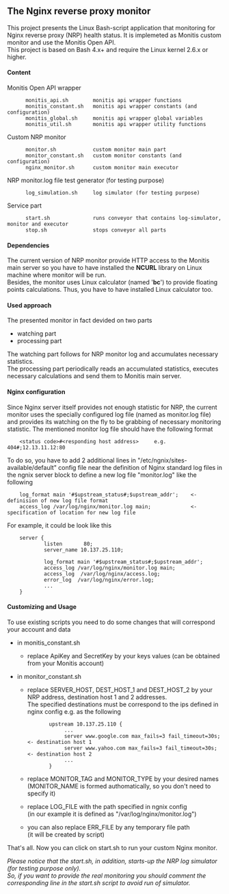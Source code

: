 ## The Nginx reverse proxy monitor

This project presents the Linux Bash-script application that monitoring for Nginx reverse proxy (NRP) health status. It is implemeted as Monitis custom monitor and use the Monitis Open API.  
This project is based on Bash 4.x+ and require the Linux kernel 2.6.x or higher.

#### Content  

   Monitis Open API wrapper  

          monitis_api.sh        monitis api wrapper functions  
          monitis_constant.sh   monitis api wrapper constants (and configuration)  
          monitis_global.sh     monitis api wrapper global variables  
          monitis_util.sh       monitis api wrapper utility functions  

   Custom NRP monitor  

          monitor.sh            custom monitor main part  
          monitor_constant.sh   custom monitor constants (and configuration)  
          nginx_monitor.sh      custom monitor main executor  

   NRP monitor.log file test generator (for testing purpose)  

          log_simulation.sh     log simulator (for testing purpose)  

   Service part  

          start.sh              runs conveyor that contains log-simulator, monitor and executor
          stop.sh               stops conveyor all parts

#### Dependencies  

The current version of NRP monitor provide HTTP access to the Monitis main server so you have to have installed the __NCURL__ library on Linux  machine where monitor will be run.  
Besides, the monitor uses Linux calculator (named '__bc__') to provide floating points calculations. Thus, you have to have installed Linux calculator too.  
 
#### Used approach

The presented monitor in fact devided on two parts  

   - watching part
   - processing part

The watching part follows for NRP monitor log and accumulates necessary statistics.  
The processing part periodically reads an accumulated statistics, executes necessary calculations and send them to Monitis main server.  


#### Nginx configuration  

Since Nginx server itself provides not enough statistic for NRP, the current monitor uses the specially configured log file (named as monitor.log file) and provides its watching on the fly to be grabbing of necessary monitoring statistic. The mentioned monitor log file should have the following format  


        <status code>#<responding host address>		e.g.  404#;12.13.11.12:80

To do so, you have to add 2 additional lines in "/etc/ngnix/sites-available/default" config file near the definition of Nginx standard log files in the ngnix server block to define a new log file "monitor.log" like the following  

        log_format main '#$upstream_status#;$upstream_addr';    <- definision of new log file format
        access_log /var/log/nginx/monitor.log main;             <- specification of location for new log file


For example, it could be look like this  

        server {
                listen       80;
                server_name 10.137.25.110;

                log_format main '#$upstream_status#;$upstream_addr';
                access_log /var/log/nginx/monitor.log main;
                access_log  /var/log/nginx/access.log;
                error_log  /var/log/nginx/error.log;
                ...
        }

#### Customizing and Usage 

To use existing scripts you need to do some changes that will correspond your account and data  

   - in monitis_constant.sh  
       - replace ApiKey and SecretKey by your keys values (can be obtained from your Monitis account)  

   - in monitor_constant.sh   
       - replace SERVER_HOST, DEST_HOST_1 and DEST_HOST_2 by your NRP address, destination host 1 and 2 addresses.  
         The specified destinations must be correspond to the ips defined in nginx config e.g. as the following


                    upstream 10.137.25.110 {
                         ...
                         server www.google.com max_fails=3 fail_timeout=30s;       <- destination host 1
                         server www.yahoo.com max_fails=3 fail_timeout=30s;        <- destination host 2
                         ...
                    }


       - replace MONITOR_TAG and MONITOR_TYPE by your desired names   
         (MONITOR_NAME is formed authomatically, so you don't need to specify it)

       - replace LOG_FILE with the path specified in ngnix config  
         (in our example it is defined as "/var/log/nginx/monitor.log")
			
       - you can also replace ERR_FILE by any temporary file path  
         (it will be created by script)  

That's all. Now you can click on start.sh to run your custom Nginx monitor.  

_Please notice that the start.sh, in addition, starts-up the NRP log simulator (for testing purpose only).  
So, if you want to provide the real monitoring you should comment the corresponding line in the start.sh script to avoid run of simulator._

